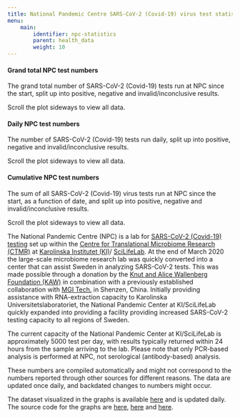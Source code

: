 ```yaml
---
title: National Pandemic Centre SARS-CoV-2 (Covid-19) virus test statistics
menu:
    main:
        identifier: npc-statistics
        parent: health_data
        weight: 10
---
```


#### Grand total NPC test numbers

The grand total number of SARS-CoV-2 (Covid-19) tests run at NPC since
the start, split up into positive, negative and invalid/inconclusive
results.

<div class="d-lg-none alert alert-info">
  Scroll the plot sideways to view all data.
</div>

<div class="plot_wrapper">
  <div id="grand-total-chart"></div>
</div>

#### Daily NPC test numbers

The number of SARS-CoV-2 (Covid-19) tests run daily, split up into
positive, negative and invalid/inconclusive results.

<div class="d-lg-none alert alert-info">
  Scroll the plot sideways to view all data.
</div>

<div class="plot_wrapper">
  <div id="stacked-bar-chart"></div>
</div>

#### Cumulative NPC test numbers

The sum of all SARS-CoV-2 (Covid-19) virus tests run at NPC since the
start, as a function of date, and split up into positive, negative
and invalid/inconclusive results.

<div class="d-lg-none alert alert-info">
  Scroll the plot sideways to view all data.
</div>

<div class="plot_wrapper">
  <div id="cumulative-plot"></div>
</div>

The National Pandemic Centre (NPC) is a lab for
[SARS-CoV-2 (Covid-19) testing](https://ki.se/mtc/ctmr-and-covid-19)
set up within the
[Centre for Translational Microbiome Research (CTMR)](https://ki.se/en/research/centre-for-translational-microbiome-research-ctmr)
at [Karolinska Institutet (KI)](https://ki.se/en)/
[SciLifeLab](https://www.scilifelab.se/).
At the end of March 2020 the large-scale microbiome research lab was
quickly converted into a center that can assist Sweden in
analyzing SARS-CoV-2 tests.
This was made possible through a donation by the
[Knut and Alice Wallenberg Foundation (KAW)](https://kaw.wallenberg.org/en)
in combination with a previously established collaboration with
[MGI Tech.](https://en.mgitech.cn/) in Shenzen, China.
Initially providing assistance with RNA-extraction capacity to
Karolinska Universitetslaboratoriet, the National Pandemic Center
at KI/SciLifeLab quickly expanded into providing a facility providing
increased SARS-CoV-2 testing capacity to all regions of Sweden.

The current capacity of the National Pandemic Center at KI/SciLifeLab is
approximately 5000 test per day, with results typically returned within
24 hours from the sample arriving to the lab. Please note that only PCR-based
analysis is performed at NPC, not serological (antibody-based) analysis.

These numbers are compiled automatically and might not correspond to
the numbers reported through other sources for different reasons.
The data are updated once daily, and backdated changes to numbers might occur.

The dataset visualized in the graphs is available
[here](https://datagraphics.dckube.scilifelab.se/dataset/bbbaf64a25a1452287a8630503f07418) and is updated daily.
The source code for the graphs are
[here](https://datagraphics.dckube.scilifelab.se/graphic/ba0b27320fe74ad0aef59a26be6c37f1),
[here](https://datagraphics.dckube.scilifelab.se/graphic/ddb1119aefce47d58d0b3a49e98b4fcc)
and [here](https://datagraphics.dckube.scilifelab.se/graphic/9145856246004419983d39fcf56d9eb6).

<script src="https://cdn.jsdelivr.net/npm/vega@5.12.1"></script>
<script src="https://cdn.jsdelivr.net/npm/vega-lite@4.12.2"></script>
<script src="https://cdn.jsdelivr.net/npm/vega-embed@6.8.0"></script>

<script src="https://datagraphics.dckube.scilifelab.se/graphic/ba0b27320fe74ad0aef59a26be6c37f1.js?id=grand-total-chart"></script>

<script src="https://datagraphics.dckube.scilifelab.se/graphic/ddb1119aefce47d58d0b3a49e98b4fcc.js?id=stacked-bar-chart"></script>

<script src="https://datagraphics.dckube.scilifelab.se/graphic/9145856246004419983d39fcf56d9eb6.js?id=cumulative-plot"></script>
